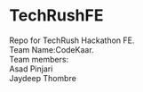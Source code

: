 # TechRushFE
Repo for TechRush Hackathon FE.
<br>
Team Name:CodeKaar.
<br>
Team members:<br> Asad Pinjari <br> Jaydeep Thombre <br>
